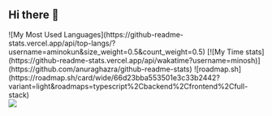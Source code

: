 ## Hi there 👋
<div>
![My Most Used Languages](https://github-readme-stats.vercel.app/api/top-langs/?username=aminokun&size_weight=0.5&count_weight=0.5)
[![My Time stats](https://github-readme-stats.vercel.app/api/wakatime?username=minosh)](https://github.com/anuraghazra/github-readme-stats)
![roadmap.sh](https://roadmap.sh/card/wide/66d23bba553501e3c33b2442?variant=light&roadmaps=typescript%2Cbackend%2Cfrontend%2Cfull-stack)
</div>
<picture>
  <source
    srcset="https://github-readme-stats.vercel.app/api?username=aminokun&show_icons=true&theme=dark"
    media="(prefers-color-scheme: dark)"
  />
  <source
    srcset="https://github-readme-stats.vercel.app/api?username=aminokun&show_icons=true"
    media="(prefers-color-scheme: light), (prefers-color-scheme: no-preference)"
  />
  <img src="https://github-readme-stats.vercel.app/api?username=aminokun&show_icons=true" />
</picture>




